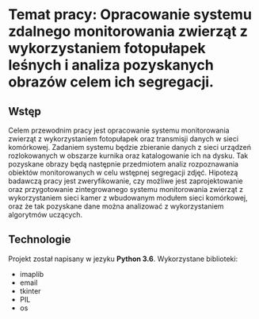 # Temat pracy: Opracowanie systemu zdalnego monitorowania zwierząt z wykorzystaniem fotopułapek leśnych i analiza pozyskanych obrazów celem ich segregacji.

## Wstęp
Celem przewodnim pracy jest opracowanie systemu monitorowania zwierząt z wykorzystaniem fotopułapek oraz transmisji danych w sieci komórkowej. Zadaniem systemu będzie zbieranie danych z sieci urządzeń rozlokowanych w obszarze kurnika oraz katalogowanie ich na dysku. Tak pozyskane obrazy będą następnie przedmiotem analiz rozpoznawania obiektów monitorowanych w celu wstępnej segregacji zdjęć. Hipotezą badawczą pracy jest zweryfikowanie, czy możliwe jest zaprojektowanie oraz przygotowanie zintegrowanego systemu monitorowania zwierząt z wykorzystaniem sieci kamer z wbudowanym modułem sieci komórkowej, oraz że tak pozyskane dane można analizować z wykorzystaniem algorytmów uczących.

## Technologie
Projekt został napisany w jezyku **Python 3.6**.
Wykorzystane biblioteki:
* imaplib
* email
* tkinter
* PIL
* os
